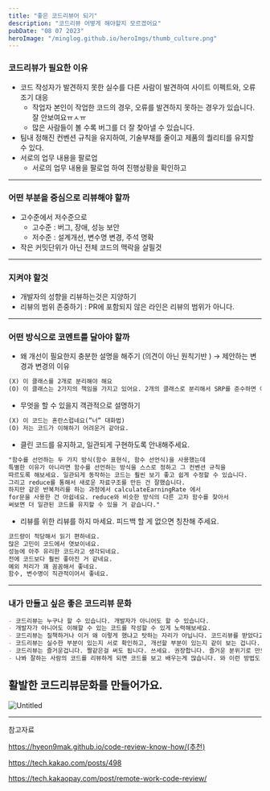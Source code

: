 ```yaml
---
title: "좋은 코드리뷰어 되기"
description: "코드리뷰 어떻게 해야할지 모르겠어요"
pubDate: "08 07 2023"
heroImage: "/minglog.github.io/heroImgs/thumb_culture.png"
---
```


### 코드리뷰가 필요한 이유

- 코드 작성자가 발견하지 못한 실수를 다른 사람이 발견하여 사이트 이펙트와, 오류 조기 대응
  - 작업자 본인이 작업한 코드의 경우, 오류를 발견하지 못하는 경우가 있습니다. 잘 안보여요ㅠㅅㅠ
  - 많은 사람들이 볼 수록 버그를 더 잘 찾아낼 수 있습니다.
- 팀내 정해진 컨벤션 규칙을 유지하여, 기술부채를 줄이고 제품의 퀄리티를 유지할 수 있다.
- 서로의 업무 내용을 팔로업
  - 서로의 업무 내용을 팔로업 하여 진행상황을 확인하고

---

### 어떤 부분을 중심으로 리뷰해야 할까

- 고수준에서 저수준으로
  - 고수준 : 버그, 장애, 성능 보안
  - 저수준 : 설계개선, 변수명 변경, 주석 명확
- 작은 커밋단위가 아닌 전체 코드의 맥락을 살필것

---

### 지켜야 할것

- 개발자의 성향을 리뷰하는것은 지양하기
- 리뷰의 범위 존중하기 : PR에 포함되지 않은 라인은 리뷰의 범위가 아니다.

---

### 어떤 방식으로 코멘트를 달아야 할까

- 왜 개선이 필요한지 충분한 설명을 해주기 (의견이 아닌 원칙기반 ) → 제안하는 변경과 변경의 이유

```xml
(X) 이 클래스를 2개로 분리해야 해요
(O) 이 클래스는 2가지의 책임을 가지고 있어요. 2개의 클래스로 분리해서 SRP를 준수하면 어떨까요?
```

- 무엇을 할 수 있을지 객관적으로 설명하기

```xml
(X) 이 코드는 혼란스럽네요(”너” 대화법)
(O) 저는 코드가 이해하기 어려운거 같아요.
```

- 클린 코드를 유지하고, 일관되게 구현하도록 안내해주세요.

```xml
"함수를 선언하는 두 가지 방식(함수 표현식, 함수 선언식)을 사용했는데
특별한 이유가 아니라면 함수를 선언하는 방식을 스스로 정하고 그 컨벤션 규칙을
따르도록 해보세요. 일관되게 동작하는 코드는 훨씬 보기 좋고 쉽게 수정할 수 있습니다.
그리고 reduce를 통해서 새로운 자료구조를 만든 건 잘했습니다.
하지만 같은 반복처리를 하는 과정에서 calculateEarningRate 에서
for문을 사용한 건 아쉽네요. reduce와 비슷한 방식의 다른 고차 함수를 찾아서
써보면 더 일관된 코드를 유지할 수 있을 거 같습니다."
```

- 리뷰를 위한 리뷰를 하지 마세요. 피드백 할 게 없으면 칭찬해 주세요.

```xml
코드량이 적당해서 읽기 편하네요.
많은 고민이 코드에서 엿보이네요.
성능에 아주 유리한 코드라고 생각되네요.
전에 코드보다 훨씬 좋아진 거 같네요.
예외 처리가 꽤 꼼꼼해서 좋네요.
함수, 변수명이 직관적이어서 좋네요.
```

---

### 내가 만들고 싶은 좋은 코드리뷰 문화

```markdown
- 코드리뷰는 누구나 할 수 있습니다. 개발자가 아니어도 할 수 있습니다.
- 개발자가 아니어도 이해할 수 있는 코드를 작성할 수 있게 노력해보세요.
- 코드리뷰는 질책하거나 이거 왜 이렇게 했냐고 탓하는 자리가 아닙니다. 코드리뷰를 받았다고 책임이 회피되는 것도 아닙니다.
- 코드리뷰는 실수한 부분이 있는지 서로 확인하고, 개선할 부분이 있는지 같이 보는 겁니다.
- 코드리뷰는 즐거운겁니다. 짤같은걸 써도 됩니다. 쓰세요. 권장합니다. 즐거운 분위기로 만드세요.
- 나봐 잘하는 사람의 코드를 리뷰하게 되면 코드를 보고 배우는게 많습니다. 와 이런 방법도 있군요 같은 코멘트를 다셔도 됩니다.
```

## 활발한 코드리뷰문화를 만들어가요.

![Untitled](https://prod-files-secure.s3.us-west-2.amazonaws.com/9a9fd00b-02e0-45c6-af78-6f1b5e72fc01/7acf8f91-85e8-4f2b-af2d-c5534f15401b/Untitled.png)

---

참고자료

https://hyeon9mak.github.io/code-review-know-how/(추천)

https://tech.kakao.com/posts/498

https://tech.kakaopay.com/post/remote-work-code-review/
